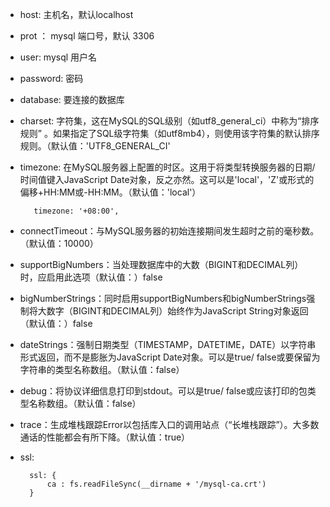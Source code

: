 + host: 主机名，默认localhost

+ prot ： mysql 端口号，默认 3306

+ user: mysql 用户名

+ password: 密码

+ database: 要连接的数据库

+ charset: 字符集，这在MySQL的SQL级别（如utf8_general_ci）中称为“排序规则” 。如果指定了SQL级字符集（如utf8mb4），则使用该字符集的默认排序规则。（默认值：'UTF8_GENERAL_CI'

+ timezone: 在MySQL服务器上配置的时区。这用于将类型转换服务器的日期/时间值键入JavaScript Date对象，反之亦然。这可以是'local'，'Z'或形式的偏移+HH:MM或-HH:MM。（默认值：'local'）

         timezone: '+08:00',

+ connectTimeout：与MySQL服务器的初始连接期间发生超时之前的毫秒数。（默认值：10000）

+ supportBigNumbers：当处理数据库中的大数（BIGINT和DECIMAL列）时，应启用此选项（默认值：）false

+ bigNumberStrings：同时启用supportBigNumbers和bigNumberStrings强制将大数字（BIGINT和DECIMAL列）始终作为JavaScript String对象返回（默认值：）false

+ dateStrings：强制日期类型（TIMESTAMP，DATETIME，DATE）以字符串形式返回，而不是膨胀为JavaScript Date对象。可以是true/ false或要保留为字符串的类型名称数组。（默认值：false）

+ debug：将协议详细信息打印到stdout。可以是true/ false或应该打印的包类型名称数组。（默认值：false）

+ trace：生成堆栈跟踪Error以包括库入口的调用站点（“长堆栈跟踪”）。大多数通话的性能都会有所下降。（默认值：true）

+ ssl:

        ssl: {
            ca : fs.readFileSync(__dirname + '/mysql-ca.crt')
        }